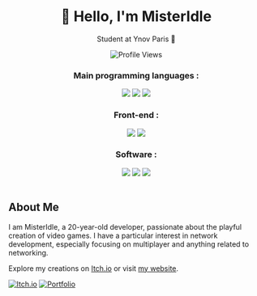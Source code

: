 <div align="center">
    <h1>👋 Hello, I'm MisterIdle</h1>
</div>

<div align="center">
    <p>Student at Ynov Paris 🏫</p>
</div>

<p align="center">
    <img src="https://komarev.com/ghpvc/?username=MisterIdle&style=for-the-badge" alt="Profile Views">
</p>

<div align="center">
    <h3>Main programming languages :</h3>
    <img src="https://img.icons8.com/color/48/000000/c-sharp-logo.png"/>
    <img src="https://img.icons8.com/color/48/000000/java-coffee-cup-logo.png"/>
    <img src="https://img.icons8.com/color/48/000000/golang.png"/>
</div>

<div align="center">
    <h3>Front-end :</h3>
    <img src="https://img.icons8.com/color/48/000000/html-5.png"/>
    <img src="https://img.icons8.com/color/48/000000/css3.png"/>
</div>

<div align="center">
    <h3>Software :</h3>
    <img src="https://img.icons8.com/color/48/000000/unity.png"/>
    <img src="https://img.icons8.com/color/48/000000/visual-studio.png"/>
    <img src="https://img.icons8.com/color/48/000000/visual-studio-code-2019.png"/>
</div>

<br>

## About Me

I am MisterIdle, a 20-year-old developer, passionate about the playful creation of video games. I have a particular interest in network development, especially focusing on multiplayer and anything related to networking.

Explore my creations on [Itch.io](https://misteridle.itch.io/) or visit [my website](https://misteridle.fr).

[![Itch.io](https://img.shields.io/badge/Itch.io-Discover%20My%20Games-yellow?style=for-the-badge&logo=itch.io)](https://misteridle.itch.io/)
[![Portfolio](https://img.shields.io/badge/Portfolio-Visit%20My%20Website-blue?style=for-the-badge&logo=html5)](https://misteridle.fr)
